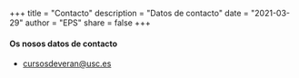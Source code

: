 +++
title = "Contacto"
description = "Datos de contacto"
date = "2021-03-29"
author = "EPS"
share = false
+++

#### Os nosos datos de contacto

* [cursosdeveran@usc.es](mailto:cursosdeveran@usc.es)
